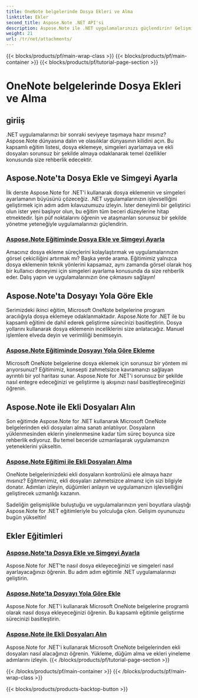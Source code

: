 ```yaml
---
title: OneNote belgelerinde Dosya Ekleri ve Alma
linktitle: Ekler
second_title: Aspose.Note .NET API'si
description: Aspose.Note ile .NET uygulamalarınızı güçlendirin! Gelişmiş geliştirme için dosya ekleme, simge ayarlama ve ekleri alma konusundaki eğitimleri keşfedin.
weight: 21
url: /tr/net/attachments/
---
```


{{< blocks/products/pf/main-wrap-class >}}
{{< blocks/products/pf/main-container >}}
{{< blocks/products/pf/tutorial-page-section >}}

# OneNote belgelerinde Dosya Ekleri ve Alma

## giriiş

.NET uygulamalarınızı bir sonraki seviyeye taşımaya hazır mısınız? Aspose.Note dünyasına dalın ve olasılıklar dünyasının kilidini açın. Bu kapsamlı eğitim listesi, dosya eklemeye, simgeleri ayarlamaya ve ekli dosyaları sorunsuz bir şekilde almaya odaklanarak temel özellikler konusunda size rehberlik edecektir.

## Aspose.Note'ta Dosya Ekle ve Simgeyi Ayarla
İlk derste Aspose.Note for .NET'i kullanarak dosya eklemenin ve simgeleri ayarlamanın büyüsünü çözeceğiz. .NET uygulamalarınızın işlevselliğini geliştirmek için adım adım kılavuzumuzu izleyin. İster deneyimli bir geliştirici olun ister yeni başlıyor olun, bu eğitim tüm beceri düzeylerine hitap etmektedir. İşin püf noktalarını öğrenin ve ataşmanları sorunsuz bir şekilde yönetme yeteneğiyle uygulamalarınızı güçlendirin.

### [Aspose.Note Eğitiminde Dosya Ekle ve Simgeyi Ayarla](./attach-file-set-icon/)
Amacınız dosya ekleme süreçlerini kolaylaştırmak ve uygulamalarınızın görsel çekiciliğini artırmak mı? Başka yerde arama. Eğitimimiz yalnızca dosya eklemenin teknik yönlerini kapsamaz, aynı zamanda görsel olarak hoş bir kullanıcı deneyimi için simgeleri ayarlama konusunda da size rehberlik eder. Dalış yapın ve uygulamalarınızın öne çıkmasını sağlayın!

## Aspose.Note'ta Dosyayı Yola Göre Ekle
Serimizdeki ikinci eğitim, Microsoft OneNote belgelerine program aracılığıyla dosya eklemeye odaklanmaktadır. Aspose.Note for .NET ile bu kapsamlı eğitimi de dahil ederek geliştirme sürecinizi basitleştirin. Dosya yollarını kullanarak dosya eklemenin inceliklerini size anlatacağız. Manuel işlemlere elveda deyin ve verimliliği benimseyin.

### [Aspose.Note Eğitiminde Dosyayı Yola Göre Ekleme](./attach-file-by-path/)
Microsoft OneNote belgelerine dosya eklemek için sorunsuz bir yöntem mi arıyorsunuz? Eğitimimiz, konsepti zahmetsizce kavramanızı sağlayan ayrıntılı bir yol haritası sunar. Aspose.Note for .NET'i sorunsuz bir şekilde nasıl entegre edeceğinizi ve geliştirme iş akışınızı nasıl basitleştireceğinizi öğrenin.

## Aspose.Note ile Ekli Dosyaları Alın
Son eğitimde Aspose.Note for .NET kullanarak Microsoft OneNote belgelerinden ekli dosyaları alma sanatı anlatılıyor. Dosyaların yüklenmesinden eklerin yinelenmesine kadar tüm süreç boyunca size rehberlik ediyoruz. Bu temel beceride uzmanlaşarak uygulamanızın yeteneklerini yükseltin.

### [Aspose.Note Eğitimi ile Ekli Dosyaları Alma](./retrieve-attached-files/)
OneNote belgelerinizdeki ekli dosyaların kontrolünü ele almaya hazır mısınız? Eğitmenimiz, ekli dosyaları zahmetsizce almanız için sizi bilgiyle donatır. Adımları izleyin, düğümleri anlayın ve uygulamanızın işlevselliğini geliştirecek uzmanlığı kazanın.

Sadeliğin gelişmişlikle buluştuğu ve uygulamalarınızın yeni boyutlara ulaştığı Aspose.Note for .NET eğitimleriyle bu yolculuğa çıkın. Gelişim oyununuzu bugün yükseltin!
## Ekler Eğitimleri
### [Aspose.Note'ta Dosya Ekle ve Simgeyi Ayarla](./attach-file-set-icon/)
Aspose.Note for .NET'te nasıl dosya ekleyeceğinizi ve simgeleri nasıl ayarlayacağınızı öğrenin. Bu adım adım eğitimle .NET uygulamalarınızı geliştirin.
### [Aspose.Note'ta Dosyayı Yola Göre Ekle](./attach-file-by-path/)
Aspose.Note for .NET'i kullanarak Microsoft OneNote belgelerine programlı olarak nasıl dosya ekleyeceğinizi öğrenin. Bu kapsamlı eğitimle geliştirme sürecinizi basitleştirin.
### [Aspose.Note ile Ekli Dosyaları Alın](./retrieve-attached-files/)
Aspose.Note for .NET'i kullanarak Microsoft OneNote belgelerinden ekli dosyaları nasıl alacağınızı öğrenin. Yükleme, düğüm alma ve ekleri yineleme adımlarını izleyin.
{{< /blocks/products/pf/tutorial-page-section >}}

{{< /blocks/products/pf/main-container >}}
{{< /blocks/products/pf/main-wrap-class >}}

{{< blocks/products/products-backtop-button >}}
